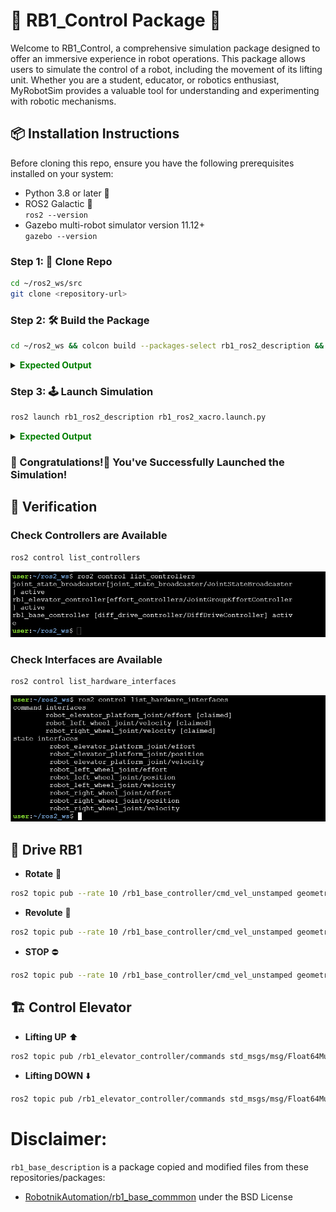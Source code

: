 
# 🤖 RB1_Control Package 🚀

Welcome to RB1_Control, a comprehensive simulation package designed to offer an immersive experience in robot operations. This package allows users to simulate the control of a robot, including the movement of its lifting unit. Whether you are a student, educator, or robotics enthusiast, MyRobotSim provides a valuable tool for understanding and experimenting with robotic mechanisms.

## 📦 Installation Instructions

Before cloning this repo, ensure you have the following prerequisites installed on your system:

- Python 3.8 or later 🐍
- ROS2 Galactic 🌌  
    `ros2 --version `
- Gazebo multi-robot simulator version 11.12+  
    `gazebo --version` 

### Step 1: 📁 Clone Repo
```bash
cd ~/ros2_ws/src
git clone <repository-url>
```

### Step 2: 🛠️ Build the Package
```bash
cd ~/ros2_ws && colcon build --packages-select rb1_ros2_description && source install/setup.bash
```
<details>
<summary><strong style="color: green;">Expected Output</strong></summary>

<img src="build_expected_output.png" alt="Alt text for image" />
</details>

### Step 3: 🕹️ Launch Simulation 
```bash
ros2 launch rb1_ros2_description rb1_ros2_xacro.launch.py
```
<details>
<summary><strong style="color: green;">Expected Output</strong></summary>

<video width="640" height="480" controls>
  <source src="launch_expected_output.mp4" type="video/mp4">
  Your browser does not support the video tag.
</video>
</details>

### **🎉 Congratulations!🎉 You've Successfully Launched the Simulation!** 

## 🔴 Verification
### Check Controllers are Available
```bash
ros2 control list_controllers
```
![alt text](media_lib/controller_expected_output.png)

### Check Interfaces are Available
```bash
ros2 control list_hardware_interfaces
```
![alt text](media_lib/list_interface_expected_output.png)


## 🚗 Drive RB1
-  **Rotate** 🔄
```bash
ros2 topic pub --rate 10 /rb1_base_controller/cmd_vel_unstamped geometry_msgs/msg/Twist "{linear: {x: 0.0, y: 0,z: 0.0}, angular: {x: 0.0,y: 0.0, z: 0.5}}"
```
-  **Revolute** 🔁
```bash
ros2 topic pub --rate 10 /rb1_base_controller/cmd_vel_unstamped geometry_msgs/msg/Twist "{linear: {x: 0.5, y: 0,z: 0.0}, angular: {x: 0.0,y: 0.0, z: 0.5}}"
```
-  **STOP** ⛔
```bash
ros2 topic pub --rate 10 /rb1_base_controller/cmd_vel_unstamped geometry_msgs/msg/Twist "{linear: {x: 0.5, y: 0,z: 0.0}, angular: {x: 0.0,y: 0.0, z: 0.5}}"
```


## 🏗️ Control Elevator
-  **Lifting UP** ⬆️
```bash
ros2 topic pub /rb1_elevator_controller/commands std_msgs/msg/Float64MultiArray "data: [10.0]" -1
```
-  **Lifting DOWN** ⬇️
```bash
ros2 topic pub /rb1_elevator_controller/commands std_msgs/msg/Float64MultiArray "data: [0.0]" -1
```
# Disclaimer:

`rb1_base_description` is a package copied and modified files from these repositories/packages:

* [RobotnikAutomation/rb1_base_commmon](https://github.com/RobotnikAutomation/rb1_base_common/tree/melodic-devel) under the BSD License
